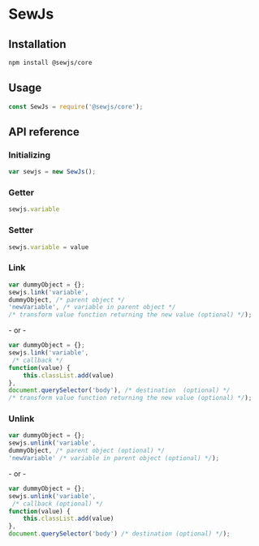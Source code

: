 # SewJs

## Installation
```sh
npm install @sewjs/core
```

## Usage
```js
const SewJs = require('@sewjs/core');
```

## API reference

### Initializing
```js
var sewjs = new SewJs();
```

### Getter
```js
sewjs.variable
```

### Setter
```js
sewjs.variable = value
```

### Link
```js
var dummyObject = {};
sewjs.link('variable',
dummyObject, /* parent object */
'newVariable', /* variable in parent object */
/* transform value function returning the new value (optional) */);
```
\- or -

```js
var dummyObject = {};
sewjs.link('variable',
 /* callback */
function(value) {
    this.classList.add(value)
},
document.querySelector('body'), /* destination  (optional) */
/* transform value function returning the new value (optional) */);
```


### Unlink
```js
var dummyObject = {};
sewjs.unlink('variable',
dummyObject, /* parent object (optional) */
'newVariable' /* variable in parent object (optional) */);
```
\- or -

```js
var dummyObject = {};
sewjs.unlink('variable',
 /* callback (optional) */
function(value) {
    this.classList.add(value)
},
document.querySelector('body') /* destination (optional) */);
```